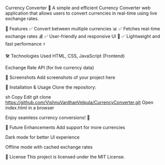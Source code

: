 Currency Converter 💱
A simple and efficient Currency Converter web application that allows users to convert currencies in real-time using live exchange rates.

🚀 Features
✅ Convert between multiple currencies 📊
✅ Fetches real-time exchange rates 💰
✅ User-friendly and responsive UI 🎨
✅ Lightweight and fast performance ⚡

🛠️ Technologies Used
HTML, CSS, JavaScript (Frontend)

Exchange Rate API (for live currency data)

📸 Screenshots
Add screenshots of your project here

🔧 Installation & Usage
Clone the repository:

sh
Copy
Edit
git clone https://github.com/VishnuVardhanVelpula/CurrencyConverter.git
Open index.html in a browser

Enjoy seamless currency conversions! 🎉

📌 Future Enhancements
Add support for more currencies

Dark mode for better UI experience

Offline mode with cached exchange rates

📜 License
This project is licensed under the MIT License.
